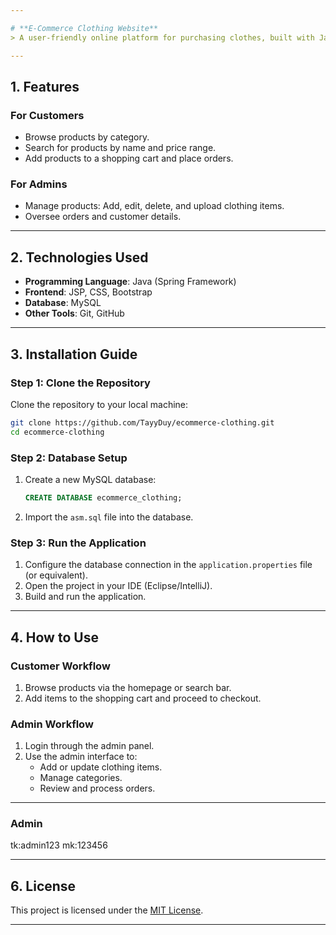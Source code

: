 ```yaml
---

# **E-Commerce Clothing Website**  
> A user-friendly online platform for purchasing clothes, built with Java and JSP, integrated with MySQL for database management.

---
```


## **1. Features**

### **For Customers**

- Browse products by category.
- Search for products by name and price range.
- Add products to a shopping cart and place orders.

### **For Admins**

- Manage products: Add, edit, delete, and upload clothing items.
- Oversee orders and customer details.

---

## **2. Technologies Used**

- **Programming Language**: Java (Spring Framework)
- **Frontend**: JSP, CSS, Bootstrap
- **Database**: MySQL
- **Other Tools**: Git, GitHub

---

## **3. Installation Guide**

### **Step 1: Clone the Repository**

Clone the repository to your local machine:

```bash
git clone https://github.com/TayyDuy/ecommerce-clothing.git
cd ecommerce-clothing
```

### **Step 2: Database Setup**

1. Create a new MySQL database:
   ```sql
   CREATE DATABASE ecommerce_clothing;
   ```
2. Import the `asm.sql` file into the database.

### **Step 3: Run the Application**

1. Configure the database connection in the `application.properties` file (or equivalent).
2. Open the project in your IDE (Eclipse/IntelliJ).
3. Build and run the application.

---

## **4. How to Use**

### **Customer Workflow**

1. Browse products via the homepage or search bar.
2. Add items to the shopping cart and proceed to checkout.

### **Admin Workflow**

1. Login through the admin panel.
2. Use the admin interface to:
   - Add or update clothing items.
   - Manage categories.
   - Review and process orders.

---

### **Admin**

tk:admin123
mk:123456

---

## **6. License**

This project is licensed under the [MIT License](LICENSE).

---
